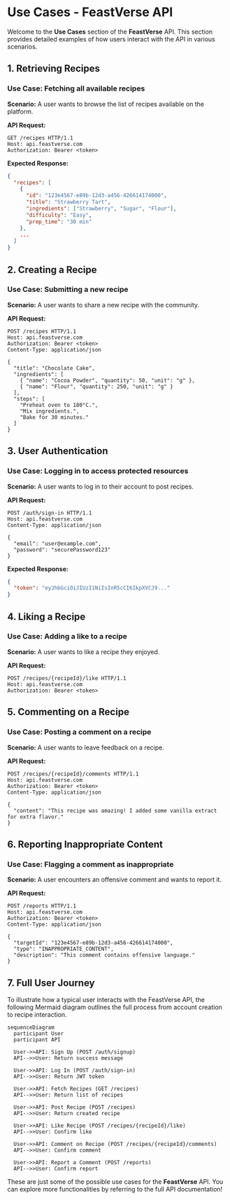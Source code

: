 # Use Cases - FeastVerse API

Welcome to the **Use Cases** section of the **FeastVerse** API. This section provides detailed examples of how users interact with the API in various scenarios.

## 1. **Retrieving Recipes**
### Use Case: Fetching all available recipes
**Scenario:** A user wants to browse the list of recipes available on the platform.

**API Request:**
```http
GET /recipes HTTP/1.1
Host: api.feastverse.com
Authorization: Bearer <token>
```

**Expected Response:**
```json
{
  "recipes": [
    {
      "id": "123e4567-e89b-12d3-a456-426614174000",
      "title": "Strawberry Tart",
      "ingredients": ["Strawberry", "Sugar", "Flour"],
      "difficulty": "Easy",
      "prep_time": "30 min"
    },
    ...
  ]
}
```

## 2. **Creating a Recipe**
### Use Case: Submitting a new recipe
**Scenario:** A user wants to share a new recipe with the community.

**API Request:**
```http
POST /recipes HTTP/1.1
Host: api.feastverse.com
Authorization: Bearer <token>
Content-Type: application/json

{
  "title": "Chocolate Cake",
  "ingredients": [
    { "name": "Cocoa Powder", "quantity": 50, "unit": "g" },
    { "name": "Flour", "quantity": 250, "unit": "g" }
  ],
  "steps": [
    "Preheat oven to 180°C.",
    "Mix ingredients.",
    "Bake for 30 minutes."
  ]
}
```

## 3. **User Authentication**
### Use Case: Logging in to access protected resources
**Scenario:** A user wants to log in to their account to post recipes.

**API Request:**
```http
POST /auth/sign-in HTTP/1.1
Host: api.feastverse.com
Content-Type: application/json

{
  "email": "user@example.com",
  "password": "securePassword123"
}
```

**Expected Response:**
```json
{
  "token": "eyJhbGciOiJIUzI1NiIsInR5cCI6IkpXVCJ9..."
}
```

## 4. **Liking a Recipe**
### Use Case: Adding a like to a recipe
**Scenario:** A user wants to like a recipe they enjoyed.

**API Request:**
```http
POST /recipes/{recipeId}/like HTTP/1.1
Host: api.feastverse.com
Authorization: Bearer <token>
```

## 5. **Commenting on a Recipe**
### Use Case: Posting a comment on a recipe
**Scenario:** A user wants to leave feedback on a recipe.

**API Request:**
```http
POST /recipes/{recipeId}/comments HTTP/1.1
Host: api.feastverse.com
Authorization: Bearer <token>
Content-Type: application/json

{
  "content": "This recipe was amazing! I added some vanilla extract for extra flavor."
}
```

## 6. **Reporting Inappropriate Content**
### Use Case: Flagging a comment as inappropriate
**Scenario:** A user encounters an offensive comment and wants to report it.

**API Request:**
```http
POST /reports HTTP/1.1
Host: api.feastverse.com
Authorization: Bearer <token>
Content-Type: application/json

{
  "targetId": "123e4567-e89b-12d3-a456-426614174000",
  "type": "INAPPROPRIATE_CONTENT",
  "description": "This comment contains offensive language."
}
```

## 7. **Full User Journey**
To illustrate how a typical user interacts with the FeastVerse API, the following Mermaid diagram outlines the full process from account creation to recipe interaction.

```mermaid
sequenceDiagram
  participant User
  participant API

  User->>API: Sign Up (POST /auth/signup)
  API-->>User: Return success message

  User->>API: Log In (POST /auth/sign-in)
  API-->>User: Return JWT token

  User->>API: Fetch Recipes (GET /recipes)
  API-->>User: Return list of recipes

  User->>API: Post Recipe (POST /recipes)
  API-->>User: Return created recipe

  User->>API: Like Recipe (POST /recipes/{recipeId}/like)
  API-->>User: Confirm like

  User->>API: Comment on Recipe (POST /recipes/{recipeId}/comments)
  API-->>User: Confirm comment

  User->>API: Report a Comment (POST /reports)
  API-->>User: Confirm report
```

These are just some of the possible use cases for the **FeastVerse** API. You can explore more functionalities by referring to the full API documentation!